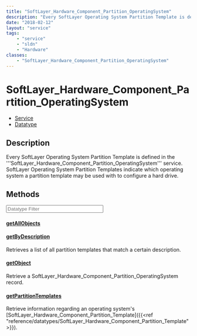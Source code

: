 ```yaml
---
title: "SoftLayer_Hardware_Component_Partition_OperatingSystem"
description: "Every SoftLayer Operating System Partition Template is defined in the '''SoftLayer_Hardware_Component_Partition_Operatin... "
date: "2018-02-12"
layout: "service"
tags:
    - "service"
    - "sldn"
    - "Hardware"
classes:
    - "SoftLayer_Hardware_Component_Partition_OperatingSystem"
---
```

# SoftLayer_Hardware_Component_Partition_OperatingSystem
<div id='service-datatype'>
    <ul id='sldn-reference-tabs'>
    <li id='service'> <a href='/reference/services/SoftLayer_Hardware_Component_Partition_OperatingSystem' >Service</a></li>    <li id='datatype'> <a href='/reference/datatypes/SoftLayer_Hardware_Component_Partition_OperatingSystem' >Datatype</a></li>
    </ul>
</div>

## Description
Every SoftLayer Operating System Partition Template is defined in the '''SoftLayer_Hardware_Component_Partition_OperatingSystem''' service. SoftLayer Operating System Partition Templates indicate which operating system a partition template may be used with to configure a hard drive. 



        
<div id="properties" class="content service-content">

## Methods

<div class="view-filters">
    <div class="clearfix">
        <div class="search-input-box">
            <input placeholder="Datatype Filter" onkeyup="titleSearch(inputId='edit-combine', divId='method-div', elementClass='method-row')" 
                type="text" id="edit-combine" value="" size="30" maxlength="128" class="form-text">
        </div>
    </div>
</div>

#### [getAllObjects](/reference/services/SoftLayer_Hardware_Component_Partition_OperatingSystem/getAllObjects)


#### [getByDescription](/reference/services/SoftLayer_Hardware_Component_Partition_OperatingSystem/getByDescription)
Retrieves a list of all partition templates that match a certain description.

#### [getObject](/reference/services/SoftLayer_Hardware_Component_Partition_OperatingSystem/getObject)
Retrieve a SoftLayer_Hardware_Component_Partition_OperatingSystem record.

#### [getPartitionTemplates](/reference/services/SoftLayer_Hardware_Component_Partition_OperatingSystem/getPartitionTemplates)
Retrieve information regarding an operating system's [SoftLayer_Hardware_Component_Partition_Template]({{<ref "reference/datatypes/SoftLayer_Hardware_Component_Partition_Template">}}).

</div>

